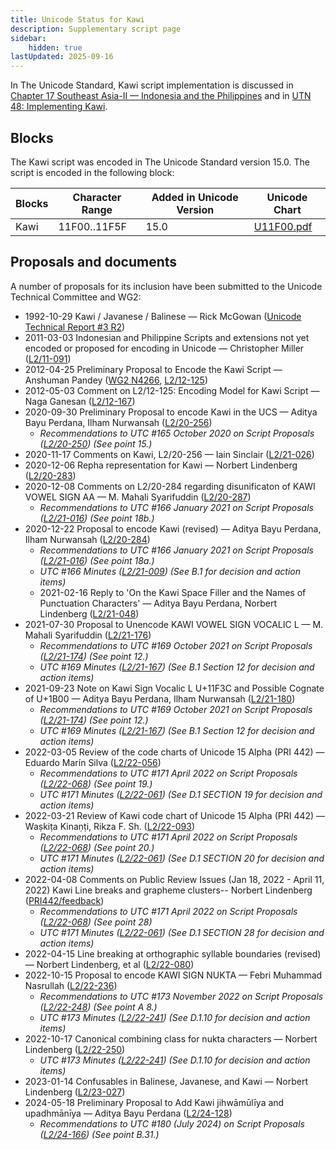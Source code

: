 ```yaml
---
title: Unicode Status for Kawi
description: Supplementary script page
sidebar:
    hidden: true
lastUpdated: 2025-09-16
---
```


In The Unicode Standard, Kawi script implementation is discussed in [Chapter 17 Southeast Asia-II — Indonesia and the Philippines](https://www.unicode.org/versions/latest/core-spec/chapter-17/#G40419) and in [UTN 48: Implementing Kawi](https://www.unicode.org/notes/tn48/).

## Blocks

The Kawi script was encoded in The Unicode Standard version 15.0. The script is encoded in the following block:

| Blocks | Character Range | Added in Unicode Version | Unicode Chart |
| ------ | --------------- | ------------------------ | ------------- |
| Kawi | 11F00..11F5F | 15.0 | [U11F00.pdf](http://www.unicode.org/charts/PDF/U11F00.pdf) |

## Proposals and documents

A number of proposals for its inclusion have been submitted to the Unicode Technical Committee and WG2:
- 1992-10-29 Kawi / Javanese / Balinese — Rick McGowan ([Unicode Technical Report #3 R2](http://www.unicode.org/reports/tr3-2/))
- 2011-03-03 Indonesian and Philippine Scripts and extensions not yet encoded or proposed for encoding in Unicode — Christopher Miller ([L2/11-091](http://www.unicode.org/cgi-bin/GetMatchingDocs.pl?L2/11-091))
- 2012-04-25 Preliminary Proposal to Encode the Kawi Script — Anshuman Pandey ([WG2 N4266](https://www.unicode.org/wg2/docs/n4266.pdf), [L2/12-125](http://www.unicode.org/cgi-bin/GetMatchingDocs.pl?L2/12-125))
- 2012-05-03 Comment on L2/12-125: Encoding Model for Kawi Script — Naga Ganesan ([L2/12-167](http://www.unicode.org/cgi-bin/GetMatchingDocs.pl?L2/12-167))
- 2020-09-30 Preliminary Proposal to encode Kawi in the UCS — Aditya Bayu Perdana, Ilham Nurwansah ([L2/20-256](http://www.unicode.org/cgi-bin/GetMatchingDocs.pl?L2/20-256))
  - _Recommendations to UTC #165 October 2020 on Script Proposals ([L2/20-250](http://www.unicode.org/L2/L2020/20250-script-adhoc-rept.pdf)) (See point 15.)_
- 2020-11-17 Comments on Kawi, L2/20-256 — Iain Sinclair ([L2/21-026](http://www.unicode.org/cgi-bin/GetMatchingDocs.pl?L2/21-026))
- 2020-12-06 Repha representation for Kawi — Norbert Lindenberg ([L2/20-283](http://www.unicode.org/cgi-bin/GetMatchingDocs.pl?L2/20-283))
- 2020-12-08 Comments on L2/20-284 regarding disunificaton of KAWI VOWEL SIGN AA — M. Mahali Syarifuddin        ([L2/20-287](http://www.unicode.org/cgi-bin/GetMatchingDocs.pl?L2/20-287))
  - _Recommendations to UTC #166 January 2021 on Script Proposals ([L2/21-016](https://www.unicode.org/L2/L2021/21016r-script-adhoc-rept.pdf)) (See point 18b.)_
- 2020-12-22 Proposal to encode Kawi (revised) — Aditya Bayu Perdana, Ilham Nurwansah ([L2/20-284](http://www.unicode.org/cgi-bin/GetMatchingDocs.pl?L2/20-284))
  - _Recommendations to UTC #166 January 2021 on Script Proposals ([L2/21-016](https://www.unicode.org/L2/L2021/21016r-script-adhoc-rept.pdf)) (See point 18a.)_
  - _UTC #166 Minutes ([L2/21-009](https://www.unicode.org/L2/L2021/21009.htm)) (See B.1 for decision and action items)_
  - 2021-02-16 Reply to 'On the Kawi Space Filler and the Names of Punctuation Characters' — Aditya Bayu Perdana, Norbert Lindenberg ([L2/21-048](http://www.unicode.org/cgi-bin/GetMatchingDocs.pl?L2/21-048))
- 2021-07-30 Proposal to Unencode KAWI VOWEL SIGN VOCALIC L — M. Mahali Syarifuddin ([L2/21-176](http://www.unicode.org/cgi-bin/GetMatchingDocs.pl?L2/21-176))
  - _Recommendations to UTC #169 October  2021 on Script Proposals ([L2/21-174](http://www.unicode.org/L2/L2021/21174-script-adhoc-rept.pdf)) (See point 12.)_
  - _UTC #169 Minutes ([L2/21-167](https://www.unicode.org/L2/L2021/21167.htm)) (See B.1 Section 12 for decision and action items)_
- 2021-09-23 Note on Kawi Sign Vocalic L U+11F3C and Possible Cognate of U+1B00 — Aditya Bayu Perdana, Ilham Nurwansah ([L2/21-180](http://www.unicode.org/cgi-bin/GetMatchingDocs.pl?L2/21-180))
  - _Recommendations to UTC #169 October  2021 on Script Proposals ([L2/21-174](http://www.unicode.org/L2/L2021/21174-script-adhoc-rept.pdf)) (See point 12.)_
  - _UTC #169 Minutes ([L2/21-167](https://www.unicode.org/L2/L2021/21167.htm)) (See B.1 Section 12 for decision and action items)_
- 2022-03-05 Review of the code charts of Unicode 15 Alpha (PRI 442) — Eduardo Marín Silva ([L2/22-056](http://www.unicode.org/cgi-bin/GetMatchingDocs.pl?L2/22-056))
  - _Recommendations to UTC #171 April 2022 on Script Proposals ([L2/22-068](http://www.unicode.org/cgi-bin/GetMatchingDocs.pl?L2/22-068)) (See point 19.)_
  - _UTC #171 Minutes ([L2/22-061](https://www.unicode.org/L2/L2022/22061.htm)) (See D.1 SECTION 19 for decision and action items)_
- 2022-03-21 Review of Kawi code chart of Unicode 15 Alpha (PRI 442) — Waṣkiṭa Kinaṇṭi, Rikza F. Sh. ([L2/22-093](http://www.unicode.org/cgi-bin/GetMatchingDocs.pl?L2/22-093))
  - _Recommendations to UTC #171 April 2022 on Script Proposals ([L2/22-068](http://www.unicode.org/cgi-bin/GetMatchingDocs.pl?L2/22-068)) (See point 20.)_
  - _UTC #171 Minutes ([L2/22-061](https://www.unicode.org/L2/L2022/22061.htm)) (See D.1 SECTION 20 for decision and action items)_
- 2022-04-08 Comments on Public Review Issues (Jan 18, 2022 - April 11, 2022) Kawi Line breaks and grapheme clusters-- Norbert Lindenberg ([PRI442/feedback](https://www.unicode.org/review/pri442/feedback.html))
  - _Recommendations to UTC #171 April 2022 on Script Proposals ([L2/22-068](http://www.unicode.org/cgi-bin/GetMatchingDocs.pl?L2/22-068)) (See point 28)_
  - _UTC #171 Minutes ([L2/22-061](https://www.unicode.org/L2/L2022/22061.htm)) (See D.1 SECTION 28 for decision and action items)_
- 2022-04-15 Line breaking at orthographic syllable boundaries (revised) — Norbert Lindenberg, et al ([L2/22-080](http://www.unicode.org/cgi-bin/GetMatchingDocs.pl?L2/22-080))
- 2022-10-15 Proposal to encode KAWI SIGN NUKTA — Febri Muhammad Nasrullah ([L2/22-236](http://www.unicode.org/cgi-bin/GetMatchingDocs.pl?L2/22-236))
  - _Recommendations to UTC #173 November 2022 on Script Proposals ([L2/22-248](https://www.unicode.org/cgi-bin/GetMatchingDocs.pl?L2/22-248)) (See point A 8.)_
  - _UTC #173 Minutes ([L2/22-241](http://www.unicode.org/L2/L2022/22241.htm)) (See D.1.10 for decision and action items)_
- 2022-10-17 Canonical combining class for nukta characters — Norbert Lindenberg ([L2/22-250](http://www.unicode.org/cgi-bin/GetMatchingDocs.pl?L2/22-250))
  - _UTC #173 Minutes ([L2/22-241](http://www.unicode.org/L2/L2022/22241.htm)) (See D.1.10 for decision and action items)_
- 2023-01-14 Confusables in Balinese, Javanese, and Kawi — Norbert Lindenberg ([L2/23-027](http://www.unicode.org/cgi-bin/GetMatchingDocs.pl?L2/23-027))
- 2024-05-18 Preliminary Proposal to Add Kawi jihwāmūlīya and upadhmānīya — Aditya Bayu Perdana ([L2/24-128](http://www.unicode.org/cgi-bin/GetMatchingDocs.pl?L2/24-128))
  - _Recommendations to UTC #180 (July 2024) on Script Proposals ([L2/24-166](https://www.unicode.org/cgi-bin/GetMatchingDocs.pl?L2/24-166)) (See point B.31.)_
